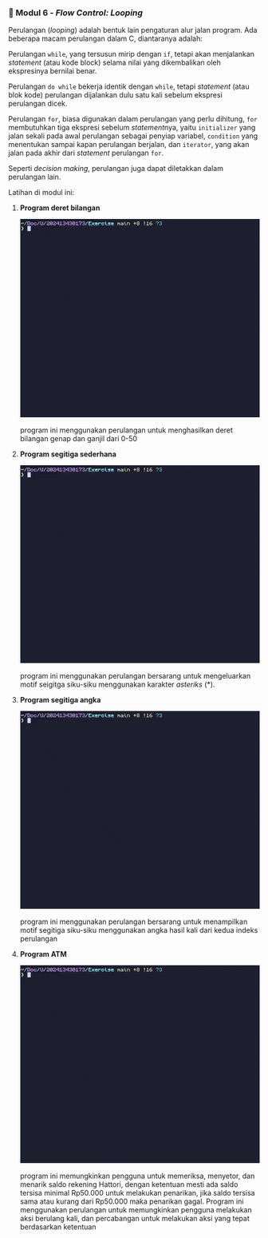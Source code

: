### 🔁 Modul 6 - _Flow Control: Looping_

Perulangan (_looping_) adalah bentuk lain pengaturan alur jalan program. Ada
beberapa macam perulangan dalam C, diantaranya adalah:

Perulangan `while`, yang tersusun mirip dengan `if`, tetapi akan menjalankan
_statement_ (atau kode block) selama nilai yang dikembalikan oleh ekspresinya
bernilai benar.

Perulangan `do while` bekerja identik dengan `while`, tetapi _statement_ (atau
blok kode) perulangan dijalankan dulu satu kali sebelum ekspresi perulangan
dicek.

Perulangan `for`, biasa digunakan dalam perulangan yang perlu dihitung, `for`
membutuhkan tiga ekspresi sebelum *statement*nya, yaitu `initializer` yang
jalan sekali pada awal perulangan sebagai penyiap variabel, `condition` yang
menentukan sampai kapan perulangan berjalan, dan `iterator`, yang akan jalan
pada akhir dari _statement_ perulangan `for`.

Seperti _decision making_, perulangan juga dapat diletakkan dalam perulangan
lain.

Latihan di modul ini:

1. **Program deret bilangan**

   <div align='center'>
      <img src="/assets/Modul_6_Jobsheet_1.gif" width="540" />
   </div>

   program ini menggunakan perulangan untuk menghasilkan deret bilangan genap
   dan ganjil dari 0-50

2. **Program segitiga sederhana**

   <div align='center'>
      <img src="/assets/Modul_6_Jobsheet_2.gif" width="540" />
   </div>

   program ini menggunakan perulangan bersarang untuk mengeluarkan motif
   seigitga siku-siku menggunakan karakter _asteriks_ (*).

3. **Program segitiga angka**

   <div align='center'>
      <img src="/assets/Modul_6_Jobsheet_3.gif" width="540" />
   </div>

   program ini menggunakan perulangan bersarang untuk menampilkan motif
   segitiga siku-siku menggunakan angka hasil kali dari kedua indeks perulangan

4. **Program ATM**

   <div align='center'>
      <img src="/assets/Modul_6_Jobsheet_4.gif" width="540" />
   </div>

   program ini memungkinkan pengguna untuk memeriksa, menyetor, dan menarik
   saldo rekening Hattori, dengan ketentuan mesti ada saldo tersisa minimal
   Rp50.000 untuk melakukan penarikan, jika saldo tersisa sama atau kurang dari
   Rp50.000 maka penarikan gagal. Program ini menggunakan perulangan untuk
   memungkinkan pengguna melakukan aksi berulang kali, dan percabangan untuk
   melakukan aksi yang tepat berdasarkan ketentuan
